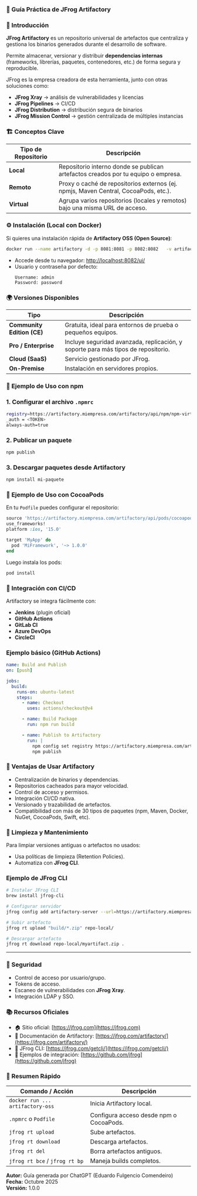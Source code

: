 ### 🧩 Guía Práctica de JFrog Artifactory

### 📘 Introducción

**JFrog Artifactory** es un repositorio universal de artefactos que centraliza y gestiona los binarios generados durante el desarrollo de software.

Permite almacenar, versionar y distribuir **dependencias internas** (frameworks, librerías, paquetes, contenedores, etc.) de forma segura y reproducible.

JFrog es la empresa creadora de esta herramienta, junto con otras soluciones como:
- **JFrog Xray** → análisis de vulnerabilidades y licencias  
- **JFrog Pipelines** → CI/CD  
- **JFrog Distribution** → distribución segura de binarios  
- **JFrog Mission Control** → gestión centralizada de múltiples instancias


### 🏗️ Conceptos Clave

| Tipo de Repositorio | Descripción |
|----------------------|-------------|
| **Local** | Repositorio interno donde se publican artefactos creados por tu equipo o empresa. |
| **Remoto** | Proxy o caché de repositorios externos (ej. npmjs, Maven Central, CocoaPods, etc.). |
| **Virtual** | Agrupa varios repositorios (locales y remotos) bajo una misma URL de acceso. |


### ⚙️ Instalación (Local con Docker)

Si quieres una instalación rápida de **Artifactory OSS (Open Source)**:

```bash
docker run --name artifactory -d -p 8081:8081 -p 8082:8082   -v artifactory-data:/var/opt/jfrog/artifactory   docker.bintray.io/jfrog/artifactory-oss:latest
```

- Accede desde tu navegador: [http://localhost:8082/ui/](http://localhost:8082/ui/)
- Usuario y contraseña por defecto:
  ```
  Username: admin
  Password: password
  ```


### 🌍 Versiones Disponibles

| Tipo | Descripción |
|------|--------------|
| **Community Edition (CE)** | Gratuita, ideal para entornos de prueba o pequeños equipos. |
| **Pro / Enterprise** | Incluye seguridad avanzada, replicación, y soporte para más tipos de repositorio. |
| **Cloud (SaaS)** | Servicio gestionado por JFrog. |
| **On-Premise** | Instalación en servidores propios. |



### 🧱 Ejemplo de Uso con npm

### 1. Configurar el archivo `.npmrc`

```bash
registry=https://artifactory.miempresa.com/artifactory/api/npm/npm-virtual/
_auth = <TOKEN>
always-auth=true
```

### 2. Publicar un paquete

```bash
npm publish
```

### 3. Descargar paquetes desde Artifactory

```bash
npm install mi-paquete
```



### 🍎 Ejemplo de Uso con CocoaPods

En tu `Podfile` puedes configurar el repositorio:

```ruby
source 'https://artifactory.miempresa.com/artifactory/api/pods/cocoapods-virtual'
use_frameworks!
platform :ios, '15.0'

target 'MyApp' do
  pod 'MiFramework', '~> 1.0.0'
end
```

Luego instala los pods:

```bash
pod install
```


### 🔄 Integración con CI/CD

Artifactory se integra fácilmente con:

- **Jenkins** (plugin oficial)
- **GitHub Actions**
- **GitLab CI**
- **Azure DevOps**
- **CircleCI**

### Ejemplo básico (GitHub Actions)

```yaml
name: Build and Publish
on: [push]

jobs:
  build:
    runs-on: ubuntu-latest
    steps:
      - name: Checkout
        uses: actions/checkout@v4

      - name: Build Package
        run: npm run build

      - name: Publish to Artifactory
        run: |
          npm config set registry https://artifactory.miempresa.com/artifactory/api/npm/npm-local/
          npm publish
```


### 🧩 Ventajas de Usar Artifactory

- Centralización de binarios y dependencias.
- Repositorios cacheados para mayor velocidad.
- Control de acceso y permisos.
- Integración CI/CD nativa.
- Versionado y trazabilidad de artefactos.
- Compatibilidad con más de 30 tipos de paquetes (npm, Maven, Docker, NuGet, CocoaPods, Swift, etc).



### 🧰 Limpieza y Mantenimiento

Para limpiar versiones antiguas o artefactos no usados:
- Usa políticas de limpieza (Retention Policies).
- Automatiza con **JFrog CLI**.

### Ejemplo de JFrog CLI

```bash
# Instalar JFrog CLI
brew install jfrog-cli

# Configurar servidor
jfrog config add artifactory-server --url=https://artifactory.miempresa.com --user=admin --password=xxxx

# Subir artefacto
jfrog rt upload "build/*.zip" repo-local/

# Descargar artefacto
jfrog rt download repo-local/myartifact.zip .
```

---

### 🔐 Seguridad

- Control de acceso por usuario/grupo.
- Tokens de acceso.
- Escaneo de vulnerabilidades con **JFrog Xray**.
- Integración LDAP y SSO.



### 📚 Recursos Oficiales

- 🏠 Sitio oficial: [https://jfrog.com](https://jfrog.com)
- 📘 Documentación de Artifactory: [https://jfrog.com/artifactory/](https://jfrog.com/artifactory/)
- 🧰 JFrog CLI: [https://jfrog.com/getcli/](https://jfrog.com/getcli/)
- 🧪 Ejemplos de integración: [https://github.com/jfrog](https://github.com/jfrog)



### 🧾 Resumen Rápido

| Comando / Acción | Descripción |
|------------------|--------------|
| `docker run ... artifactory-oss` | Inicia Artifactory local. |
| `.npmrc` o `Podfile` | Configura acceso desde npm o CocoaPods. |
| `jfrog rt upload` | Sube artefactos. |
| `jfrog rt download` | Descarga artefactos. |
| `jfrog rt del` | Borra artefactos antiguos. |
| `jfrog rt bce` / `jfrog rt bp` | Maneja builds completos. |



**Autor:** Guía generada por ChatGPT (Eduardo Fulgencio Comendeiro)  
**Fecha:** Octubre 2025  
**Versión:** 1.0.0  
